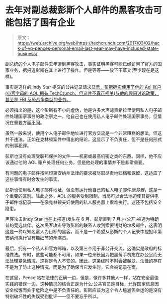 # 去年对副总裁彭斯个人邮件的黑客攻击可能包括了国有企业 

> 原文：<https://web.archive.org/web/https://techcrunch.com/2017/03/02/hack-of-vp-pences-personal-email-last-year-may-have-included-state-business/>

副总统的个人电子邮件去年遭到黑客攻击，事实证明黑客可能已经访问了官方的国家业务，据报道彭斯在其上进行了操作。但是等等——放下干草叉(至少现在是这样)。

事实是这样的:Indy Star 提交的公共记录请求[显示，彭斯确实使用了他的 Aol 账户(小写字母的 AOL 拥有 TechCrunch，但这并不真正相关)与他的顾问讨论政策，甚至是 FBI 反恐战争类型的业务。](https://web.archive.org/web/20221006183743/http://www.indystar.com/story/news/politics/2017/03/02/pence-used-personal-email-state-business----and-hacked/98604904/)

必须指出的是，这个彭斯有不小的虚伪，他是许多大声谴责希拉里使用私人电子邮件处理国家事务的政治家之一，他自己也在使用私人电子邮件处理国家事务，但情况在重要方面[不同](https://web.archive.org/web/20221006183743/https://beta.techcrunch.com/2016/07/28/whats-this-whole-email-thing-about-anyway/)。

虽然一般来说，使用个人电子邮件地址进行官方交流是一个非常糟糕的想法，但这并不违法。正如在克林顿案件中得出的结论，这显示了不负责任，但不是任何形式的刑事犯罪。

彭斯也没有处理受联邦保护的文件——机密或最高机密之类的东西。同样，他不应该通过他的 AOL 账户处理任何业务，但是他处理的事情并不是非常重要。

有问题的电子邮件按照印第安纳州法律的要求被尽职尽责地归档和保留，这适应了这些事情有时会发生的事实。

彭斯也使用私人电子邮件地址，但没有运行他自己的私人电子邮件*服务器*，这是一个重要的区别。除此之外，AOL 的服务受到限制，当局可以合法地迫使其提供电子邮件或记录——在像克林顿夫妇使用的私人服务器上很难执行。这还不包括安全隐患。

黑客攻击(Indy Star [也在](https://web.archive.org/web/20221006183743/http://www.indystar.com/story/news/politics/2016/06/01/no-mike-pence-not-stranded-phillipines/85257700/)上报道)发生在 6 月，彭斯直到 7 月才(公开)被选为特朗普的竞选伙伴。这次黑客攻击导致彭斯的联系人收到索要钱财的垃圾邮件，这表明这是一种以知名富人为目标的黑客，而不是一个希望从彭斯的个人记录中挖掘印第安纳州执行官有趣细节的州演员。

最后，拥有一个私人和官方邮箱，以及第三个用于非公开交流，这确实是政府的标准做法。有时，这些可能都不可用，如果一位州长因为把黑莓手机忘在办公室而无法处理紧急情况，这将是令人不安的。因此，这条线时不时会被越过，法律的存在不是为了防止这种情况，而是为了确保当它发生时，它会被记录在案。

在这里，Pence 站在法律的正确一边，但是，像许多其他人一样，站在安全最佳实践的错误一边。这种情况的结合正是为什么:公共官员是目标，允许国家信息因安全松懈而处于危险之中是不负责任的。彭斯应该为这个令人尴尬但幸运的是没有特别破坏性的失误受到批评——但不要忘乎所以。